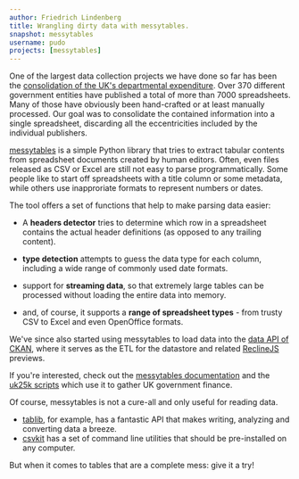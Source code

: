 ```yaml
---
author: Friedrich Lindenberg
title: Wrangling dirty data with messytables.
snapshot: messytables
username: pudo
projects: [messytables]
---
```


One of the largest data collection projects we have done so far
has been the [consolidation of the UK's departmental expenditure](http://openspending.org/resources/gb-spending/).
Over 370 different government entities have published a total
of more than 7000 spreadsheets. Many of those have obviously
been hand-crafted or at least manually processed. Our goal was to 
consolidate the contained information into a single 
spreadsheet, discarding all the eccentricities included by the individual
publishers.

[messytables](https://github.com/okfn/messytables) is a simple
Python library that tries to extract tabular contents from
spreadsheet documents created by human editors. Often, even files
released as CSV or Excel are still not easy to parse
programmatically. Some people like to start off spreadsheets with
a title column or some metadata, while others use inapproriate
formats to represent numbers or dates.

The tool offers a set of functions that help to make parsing data
easier:

* A **headers detector** tries to determine which row in a spreadsheet
  contains the actual header definitions (as opposed to any trailing
  content).

* **type detection** attempts to guess the data type for each column,
  including a wide range of commonly used date formats.

* support for **streaming data**, so that extremely large tables can
  be processed without loading the entire data into memory.

* and, of course, it supports a **range of spreadsheet types** - from
  trusty CSV to Excel and even OpenOffice formats.

We've since also started using messytables to load data into the
[data API of CKAN](http://ckan.org/2012/10/22/ckan-1-8-released/),
where it serves as the ETL for the datastore and related
[ReclineJS](http://reclinejs.com/) previews.

If you're interested, check out the [messytables documentation](http://messytables.readthedocs.org/en/latest/index.html)
and the [uk25k scripts](https://github.com/openspending/dpkg-uk25k/blob/master/extract.py)
which use it to gather UK government finance. 

Of course, messytables is not a cure-all and only useful for reading
data.

* [tablib](http://docs.python-tablib.org/en/latest/), for example, has
a fantastic API that makes writing, analyzing and converting data a
breeze.
* [csvkit](http://csvkit.readthedocs.org/en/latest/index.html) has a
set of command line utilities that should be pre-installed on any
computer.

But when it comes to tables that are a complete mess: give it a try!



